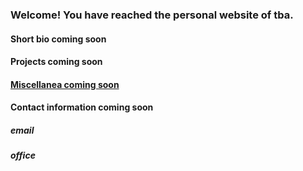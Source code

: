 ### Welcome! You have reached the personal website of tba.

#### Short bio coming soon

#### Projects coming soon

#### [Miscellanea coming soon](Miscellanea.md)

#### Contact information coming soon
##### email
##### office

